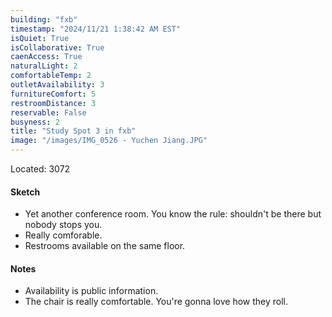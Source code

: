 ```yaml
---
building: "fxb"
timestamp: "2024/11/21 1:38:42 AM EST"
isQuiet: True
isCollaborative: True
caenAccess: True
naturalLight: 2
comfortableTemp: 2
outletAvailability: 3
furnitureComfort: 5
restroomDistance: 3
reservable: False
busyness: 2
title: "Study Spot 3 in fxb"
image: "/images/IMG_0526 - Yuchen Jiang.JPG"
---
```


Located: 3072

#### Sketch
- Yet another conference room. You know the rule: shouldn't be there but nobody stops you.
- Really comforable.
- Restrooms available on the same floor.


#### Notes
- Availability is public information.
- The chair is really comfortable. You're gonna love how they roll.

